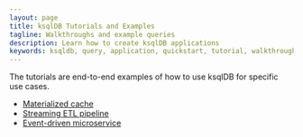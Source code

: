 ```yaml
---
layout: page
title: ksqlDB Tutorials and Examples
tagline: Walkthroughs and example queries
description: Learn how to create ksqlDB applications 
keywords: ksqldb, query, application, quickstart, tutorial, walkthrough, how to
---
```


The tutorials are end-to-end examples of how to use ksqlDB for specific use cases.

- [Materialized cache](materialized.md)
- [Streaming ETL pipeline](etl.md)
- [Event-driven microservice](event-driven-microservice.md)